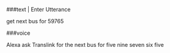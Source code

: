 ###text | Enter Utterance

get next bus for 59765

###voice

Alexa ask Translink for the next bus for five nine seven six five

